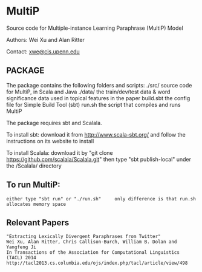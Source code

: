 # MultiP

Source code for Multiple-instance Learning Paraphrase (MultiP) Model 

Authors: Wei Xu and Alan Ritter

Contact: xwe@cis.upenn.edu

## PACKAGE 

  The package contains the following folders and scripts:
    ./src/          source code for MultiP, in Scala and Java
    ./data/         the train/dev/test data & word significance data used in topical features in the paper
    build.sbt       the config file for Simple Build Tool (sbt)
    run.sh   		the script that compiles and runs MultiP

  The package requires sbt and Scalala.
  
  To install sbt:
      download it from http://www.scala-sbt.org/ and follow the instructions on its website to install
    
  To install Scalala:
      download it by "git clone https://github.com/scalala/Scalala.git"
      then type "sbt publish-local" under the /Scalala/ directory
 
## To run MultiP:
    either type "sbt run" or "./run.sh"     only difference is that run.sh allocates memory space


## Relevant Papers

    "Extracting Lexically Divergent Paraphrases from Twitter"
    Wei Xu, Alan Ritter, Chris Callison-Burch, William B. Dolan and Yangfeng Ji
    In Transactions of the Association for Computational Linguistics (TACL) 2014
    http://tacl2013.cs.columbia.edu/ojs/index.php/tacl/article/view/498
  
